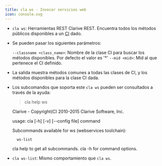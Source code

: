 ```yaml
---
title: cla ws - Invocar servicios web
icon: console.svg
---
```

* `cla ws`: Herramientas REST Clarive REST. Encuentra todos los métodos públicos disponibles a un [CI](concepts/ci) dado.
* Se pueden pasar los siguientes parámetros:

    `--classname <class_name>`: Nombre de la clase CI para buscar los métodos disponibles. Por defecto el valor es '*'
    `--mid <mid>`: Mid al que pertenece el CI definido.

* La salida muestra métodos comunes a todas las clases de CI, y los métodos disponibles para la clase CI dada.
* Los subcomandos que soporta este `cla ws` pueden ser consultados a través de la ayuda:


    >cla help ws

    Clarive - Copyright(C) 2010-2015 Clarive Software, Inc.

    usage: cla [-h] [-v] [--config file] command <command-args>

    Subcommands available for ws (webservices toolchain):

        ws-list

    cla help <command> to get all subcommands.
    cla <command> -h for command options.


* `cla ws-list`: Mismo comportamiento que `cla ws`.

